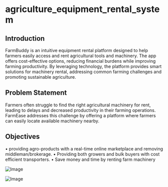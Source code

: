 # agriculture_equipment_rental_system

## Introduction
FarmBuddy is an intuitive equipment rental platform designed to help farmers easily access and rent agricultural tools and machinery. The app offers cost-effective options, reducing financial burdens while improving farming productivity. By leveraging technology, the platform provides smart solutions for machinery rental, addressing common farming challenges and promoting sustainable agriculture.

## Problem Statement
Farmers often struggle to find the right agricultural machinery for rent, leading to delays and decreased productivity in their farming operations. FarmEase addresses this challenge by offering a platform where farmers can easily locate available machinery nearby.


## Objectives
•	providing agro-products with a real-time online marketplace and removing middleman/brokerage. 
•	 Providing both growers and bulk buyers with cost efficient transporters. 
•	Save money and time by renting farm machinery

![Image](https://github.com/user-attachments/assets/418b16f9-9d14-4f81-ad75-e8162abba244)


![Image](https://github.com/user-attachments/assets/1133627a-e1a3-454d-b518-6be0cc8eccf8)